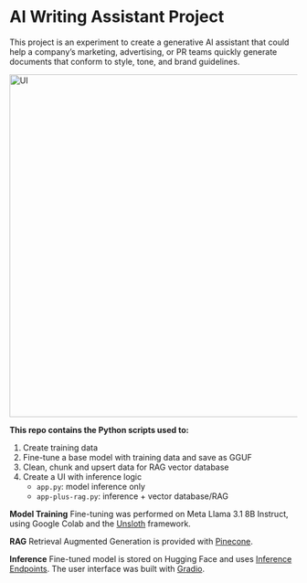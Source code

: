 # AI Writing Assistant Project

This project is an experiment to create a generative AI assistant that could help a company’s marketing, advertising, or PR teams quickly generate documents that conform to style, tone, and brand guidelines.

<img src="https://github.com/user-attachments/assets/b2955ece-2557-4810-93bd-0e1f85cc0fa7" alt="UI" width="600"/>

**This repo contains the Python scripts used to:**
1. Create training data
2. Fine-tune a base model with training data and save as GGUF
3. Clean, chunk and upsert data for RAG vector database
4. Create a UI with inference logic
    - `app.py`: model inference only
    - `app-plus-rag.py`: inference + vector database/RAG

**Model Training**
Fine-tuning was performed on Meta Llama 3.1 8B Instruct, using Google Colab and the [Unsloth](https://github.com/unslothai/unsloth) framework.

**RAG**
Retrieval Augmented Generation is provided with [Pinecone](https://www.pinecone.io/).

**Inference**
Fine-tuned model is stored on Hugging Face and uses [Inference Endpoints](https://huggingface.co/docs/inference-endpoints/index). The user interface was built with [Gradio](https://www.gradio.app/).
